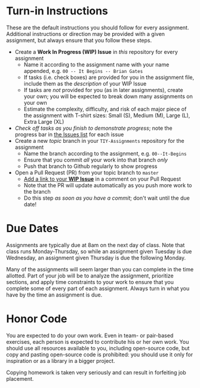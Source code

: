 # Turn-in Instructions

These are the default instructions you should follow for every assignment. Additional instructions or direction may be provided with a given assignment, but always ensure that you follow these steps.

* Create a **Work In Progress (WIP) Issue** in _this_ repository for every assignment
    * Name it according to the assignment name with your name appended, e.g. `00 -- It Begins -- Brian Gates`
    * If tasks (i.e. check boxes) are provided for you in the assignment file, include them as the _description_ of your WIP Issue
    * If tasks are _not_ provided for you (as in later assignments), create your own; you will be expected to break down many assignments on your own
    * Estimate the complexity, difficulty, and risk of each major piece of the assignment with T-shirt sizes: Small (S), Medium (M), Large (L), Extra Large (XL)
* _Check off tasks as you finish to demonstrate progress_; note the progress bar in [the Issues list](https://github.com/TheIronYard--Orlando/FEE--2015--SPRING/issues) for each issue
* Create a new _topic_ branch in your `TIY-Assignments` repository for the assignment
    * Name the branch according to the assignment, e.g. `00--It-Begins`
    * Ensure that you commit _all_ your work into that branch _only_
    * Push that branch to Github regularly to show progress
* Open a Pull Request (PR) from your topic branch to `master`
    * [Add a link to your **WIP Issue**](https://help.github.com/articles/writing-on-github/#references) in a comment on your Pull Request
    * Note that the PR will update automatically as you push more work to the branch
    * Do this step _as soon as you have a commit_; don't wait until the due date!

# Due Dates

Assignments are typically due at 8am on the next day of class. Note that class runs Monday-Thursday, so while an assignment given Tuesday is due Wednesday, an assignment given Thursday is due the following Monday.

Many of the assignments will seem larger than you can complete in the time allotted. Part of your job will be to analyze the assignment, prioritize sections, and apply time constraints to your work to ensure that you complete some of every part of each assignment. Always turn in what you have by the time an assignment is due. 

# Honor Code

You are expected to do your own work. Even in team- or pair-based exercises, each person is expected to contribute his or her own work. You should use all resources available to you, including open-source code, but copy and pasting open-source code is prohibited: you should use it only for inspiration or as a library in a bigger project. 

Copying homework is taken very seriously and can result in forfeiting job placement.
